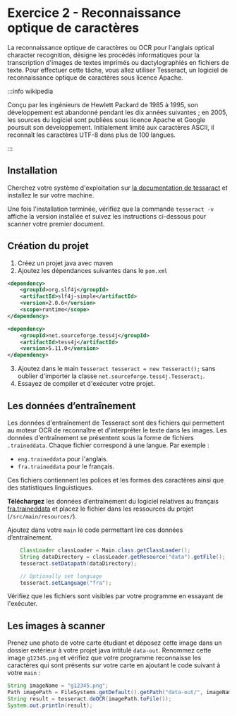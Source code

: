 # Exercice 2 - Reconnaissance optique de caractères

La reconnaissance optique de caractères ou OCR pour l'anglais optical 
character recognition, désigne les procédés informatiques pour la 
transcription d'images de textes imprimés ou dactylographiés en fichiers 
de texte.
Pour effectuer cette tâche, vous allez utiliser Tesseract, un logiciel de reconnaissance optique de caractères sous licence Apache.


:::info wikipedia

Conçu par les ingénieurs de Hewlett Packard de 1985 à 1995, son développement est abandonné pendant les dix années suivantes ; en 2005, les sources du logiciel sont publiées sous licence Apache et Google poursuit son développement. Initialement limité aux caractères ASCII, il reconnaît les caractères UTF-8 dans plus de 100 langues. 

:::

## Installation

Cherchez votre système d'exploitation sur 
[la documentation de tessaract](https://tesseract-ocr.github.io/tessdoc/Installation.html)
et installez le sur votre machine.

Une fois l'installation terminée, vérifiez que la commande
`tesseract -v` affiche la version installée et suivez les instructions
ci-dessous pour scanner votre premier document.

## Création du projet

1. Créez un projet java avec maven
1. Ajoutez les dépendances suivantes dans le `pom.xml`
```xml showLineNumbers
<dependency>
    <groupId>org.slf4j</groupId>
    <artifactId>slf4j-simple</artifactId>
    <version>2.0.6</version>
    <scope>runtime</scope>
</dependency>

<dependency>
    <groupId>net.sourceforge.tess4j</groupId>
    <artifactId>tess4j</artifactId>
    <version>5.11.0</version>
</dependency>
```
3. Ajoutez dans le main `Tesseract tesseract = new Tesseract();`
sans oublier d'importer la classe `net.sourceforge.tess4j.Tesseract;`.
1. Essayez de compiler et d'exécuter votre projet.

## Les données d’entraînement

Les données d'entraînement de Tesseract sont des fichiers  qui 
permettent au moteur OCR de reconnaître et d'interpréter le texte 
dans les images.
Les données d'entraînement se présentent sous la forme de fichiers 
`.traineddata`. Chaque fichier correspond à une langue. Par exemple :
- `eng.traineddata` pour l'anglais.
- `fra.traineddata` pour le français.

Ces fichiers contiennent les polices et les formes des caractères ainsi que des statistiques linguistiques.

**Téléchargez** les données d’entraînement du logiciel relatives au français 
[fra.traineddata](https://github.com/tesseract-ocr/tessdata_fast)
 et placez le fichier dans les ressources du projet (`/src/main/resources/`).

Ajoutez dans votre `main` le code permettant lire ces données d’entraînement. 
```java showLineNumbers
    ClassLoader classLoader = Main.class.getClassLoader();
    String dataDirectory = classLoader.getResource("data").getFile();
    tesseract.setDatapath(dataDirectory);

    // Optionally set language
    tesseract.setLanguage("fra");
```

Vérifiez que les fichiers sont visibles par votre programme
en essayant de l'exécuter.

## Les images à scanner

Prenez une photo de votre carte étudiant et déposez cette image dans un dossier extérieur à votre projet java intitulé `data-out`.
Renommez cette image `g12345.png` et vérifiez que votre programme reconnaisse les caractères qui sont présents sur votre carte
en ajoutant le code suivant à votre `main` : 

```java showLineNumbers
String imageName = "g12345.png";
Path imagePath = FileSystems.getDefault().getPath("data-out/", imageName);
String result = tesseract.doOCR(imagePath.toFile());
System.out.println(result);
```